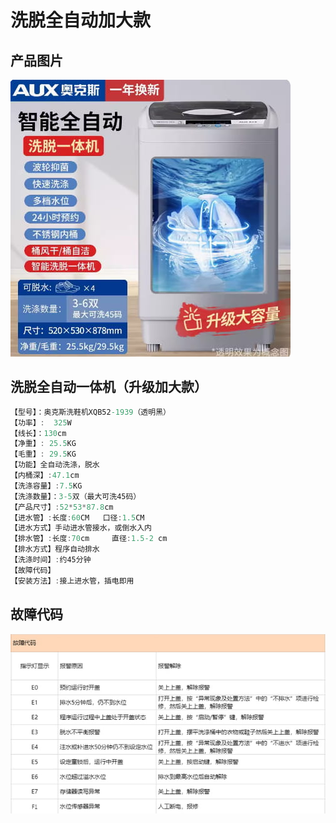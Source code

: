 # 洗脱全自动加大款

## 产品图片

![](./img/洗脱全自动加大款.jpg)

## 洗脱全自动一体机（升级加大款）

```c#
【型号】：奥克斯洗鞋机XQB52-1939（透明黑）
【功率】:  325W
【线长】：130cm
【净重】: 25.5KG
【毛重】: 29.5KG
【功能】全自动洗涤，脱水
【内桶深】:47.1cm
【洗涤容量】:7.5KG
【洗涤数量】：3-5双（最大可洗45码）
【产品尺寸】:52*53*87.8cm
【进水管】:长度:60CM   口径:1.5CM
【进水方式】手动进水管接水，或倒水入内
【排水管】:长度:70cm     直径:1.5-2 cm
【排水方式】程序自动排水
【洗涤时间】:约45分钟
【故障代码】
【安装方法】:接上进水管，插电即用
```

## 故障代码

![](./img/洗脱全自动加大款故障代码.jpg)
